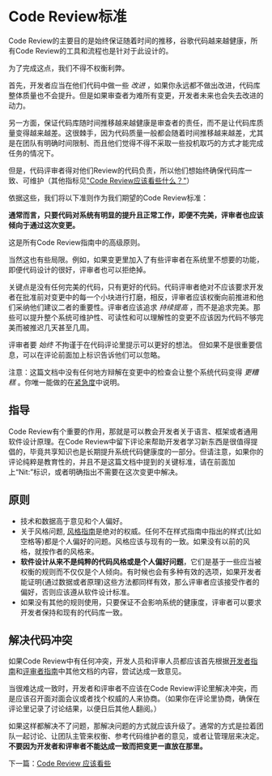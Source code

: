 # Code Review标准

Code Review的主要目的是始终保证随着时间的推移，谷歌代码越来越健康，所有Code Review的工具和流程也是针对于此设计的。  

为了完成这点，我们不得不权衡利弊。  

首先，开发者应当在他们代码中做一些 _改进_ ，如果你永远都不做出改进，代码库整体质量也不会提升。但是如果审查者为难所有变更，开发者未来也会失去改进的动力。  

另一方面，保证代码库随时间推移越来越健康是审查者的责任，而不是让代码库质量变得越来越差。这很棘手，因为代码质量一般都会随着时间推移越来越差，尤其是在团队有明确时间限制、而且他们觉得不得不采取一些投机取巧的方式才能完成任务的情况下。  

但是，代码评审者得对他们Review的代码负责，所以他们想始终确保代码库一致、可维护（其他指标见["Code Review应该看些什么？"](looking-for.md)）  

依据这些，我们将以下准则作为我们期望的Code Review标准：   

**通常而言，只要代码对系统有明显的提升且正常工作，即便不完美，评审者也应该倾向于通过这次变更。**    
 
这是所有Code Review指南中的高级原则。  

当然这也有些局限。例如，如果变更里加入了有些评审者在系统里不想要的功能，即便代码设计的很好，评审者也可以拒绝掉。   

关键点是没有任何完美的代码，只有更好的代码。代码评审者绝对不应该要求开发者在批准前对变更中的每一个小块进行打磨，相反，评审者应该权衡向前推进和他们采纳他们建议二者的重要性。评审者应该追求 _持续提高_ ，而不是追求完美。那些可以提升整个系统可维护性、可读性和可以理解性的变更不应该因为代码不够完美而被推迟几天甚至几周。  

评审者要 _始终_ 不拘谨于在代码评论里提示可以更好的想法。 但如果不是很重要信息，可以在评论前面加上标识告诉他们可以忽略。  

注意：这篇文档中没有任何地方辩解在变更中的检查会让整个系统代码变得 _更糟糕_ 。你唯一能做的在[紧急度](../emergencies.md)中说明。   

## 指导  
Code Review有个重要的作用，那就是可以教会开发者关于语言、框架或者通用软件设计原理。在Code Review中留下评论来帮助开发者学习新东西是很值得提倡的，毕竟共享知识也是长期提升系统代码健康度的一部分。但请注意，如果你的评论纯粹是教育性的，并且不是这篇文档中提到的关键标准，请在前面加上“Nit:”标识，或者明确指出不需要在这次变更中解决。  

## 原则
*   技术和数据高于意见和个人偏好。
*   关于风格问题, [风格指南](http://google.github.io/styleguide/)是绝对的权威。任何不在样式指南中指出的样式(比如空格等)都是个人偏好的问题。风格应该与现有的一致。如果没有以前的风格，就按作者的风格来。
*   **软件设计从来不是纯粹的代码风格或是个人偏好问题**，它们是基于一些应当被权衡的规则而不仅仅是个人倾向。有时候也会有多种有效的选项，如果开发者能证明(通过数据或者原理)这些方法都同样有效，那么评审者应该接受作者的偏好，否则应该遵从软件设计标准。 
*   如果没有其他的规则使用，只要保证不会影响系统的健康度，评审者可以要求开发者保持和现有的代码库一致。 
 
## 解决代码冲突 
如果Code Review中有任何冲突，开发人员和评审人员都应该首先根据[开发者指南](../developer/)和[评审者指南](index.md)中其他文档的内容，尝试达成一致意见。  

当很难达成一致时，开发者和评审者不应该在Code Review评论里解决冲突，而是应该召开面对面会议或者找个权威的人来协商。（如果你在评论里协商，确保在评论里记录了讨论结果，以便日后其他人翻阅。）

如果这样都解决不了问题，那解决问题的方式就应该升级了。通常的方式是拉着团队一起讨论、让团队主管来权衡、参考代码维护者的意见，或者让管理层来决定。**不要因为开发者和评审者不能达成一致而把变更一直放在那里。**   

下一篇：[Code Review 应该看些](looking-for.md)
